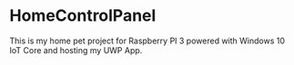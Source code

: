 # HomeControlPanel
This is my home pet project for Raspberry PI 3 powered with Windows 10 IoT Core and hosting my UWP App. 
